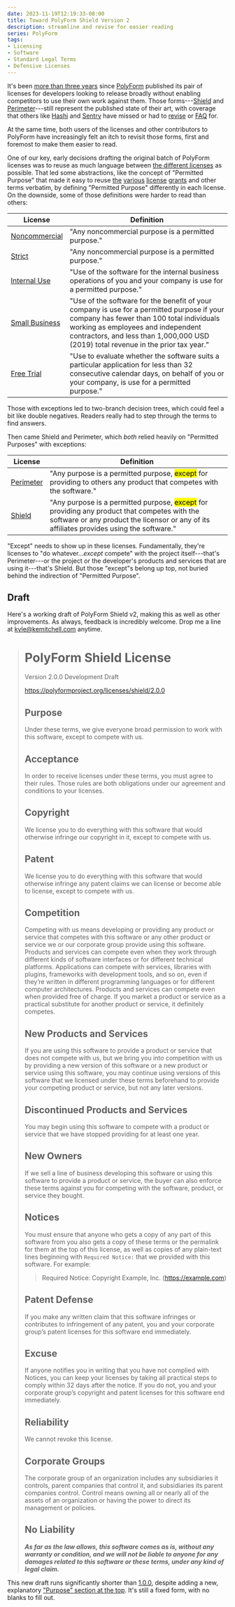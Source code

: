 ```yaml
---
date: 2023-11-19T12:19:33-08:00
title: Toward PolyForm Shield Version 2
description: streamline and revise for easier reading
series: PolyForm
tags:
- Licensing
- Software
- Standard Legal Terms
- Defensive Licenses
---
```


It's been [more than three years](/2020/05/14/PolyForm-Defensive-Perimenter) since [PolyForm](https://polyformproject.org) published its pair of licenses for developers looking to release broadly without enabling competitors to use their own work against them.  Those forms---[Shield](https://polyformproject.org/licenses/shield/1.0.0/) and [Perimeter](https://polyformproject.org/licenses/perimeter/1.0.0/)---still represent the published state of their art, with coverage that others like [Hashi](https://writing.kemitchell.com/2023/08/18/HashiCorp-BSL) and [Sentry](https://fsl.software/) have missed or had to [revise](https://www.hashicorp.com/bsl#why-we-made-this-update) or [FAQ](https://www.hashicorp.com/license-faq) for.

At the same time, both users of the licenses and other contributors to PolyForm have increasingly felt an itch to revisit those forms, first and foremost to make them easier to read.

One of our key, early decisions drafting the original batch of PolyForm licenses was to reuse as much language between [the different licenses](https://polyformproject.org/licenses/) as possible.  That led some abstractions, like the concept of "Permitted Purpose" that made it easy to reuse [the](https://polyformproject.org/licenses/noncommercial/1.0.0#copyright-license) [various](https://polyformproject.org/licenses/noncommercial/1.0.0#patent-license) [license](https://polyformproject.org/licenses/noncommercial/1.0.0#distribution-license) [grants](https://polyformproject.org/licenses/noncommercial/1.0.0#changes-and-new-works-license) and other terms verbatim, by defining "Permitted Purpose" differently in each license.  On the downside, some of those definitions were harder to read than others:

| License | Definition |
|-|-|
| [Noncommercial](https://polyformproject.org/licenses/noncommercial/1.0.0#noncommercial-purposes) | "Any noncommercial purpose is a permitted purpose." |
| [Strict](https://polyformproject.org/licenses/strict/1.0.0#noncommercial-purposes) | "Any noncommercial purpose is a permitted purpose." |
| [Internal Use](https://polyformproject.org/licenses/internal-use/1.0.0#internal-business-use) | "Use of the software for the internal business operations of you and your company is use for a permitted purpose." |
| [Small Business](https://polyformproject.org/licenses/small-business/1.0.0#small-business) | "Use of the software for the benefit of your company is use for a permitted purpose if your company has fewer than 100 total individuals working as employees and independent contractors, and less than 1,000,000 USD (2019) total revenue in the prior tax year." |
| [Free Trial](https://polyformproject.org/licenses/free-trial/1.0.0#free-trial) | "Use to evaluate whether the software suits a particular application for less than 32 consecutive calendar days, on behalf of you or your company, is use for a permitted purpose." |

Those with exceptions led to two-branch decision trees, which could feel a bit like double negatives.  Readers really had to step through the terms to find answers.

Then came Shield and Perimeter, which _both_ relied heavily on "Permitted Purposes" with exceptions:

| License | Definition |
|-|-|
| [Perimeter](https://polyformproject.org/licenses/perimeter/1.0.0#noncompete) | "Any purpose is a permitted purpose, <mark>except</mark> for providing to others any product that competes with the software." |
| [Shield](https://polyformproject.org/licenses/shield/1.0.0#noncompete) | "Any purpose is a permitted purpose, <mark>except</mark> for providing any product that competes with the software or any product the licensor or any of its affiliates provides using the software." |

"Except" needs to show up in these licenses.  Fundamentally, they're licenses to "do whatever..._except_ compete" with the project itself---that's Perimeter---or the project or the developer's products and services that are using it---that's Shield.  But those "except"s belong up top, not buried behind the indirection of "Permitted Purpose".

## Draft

Here's a working draft of PolyForm Shield v2, making this as well as other improvements.  As always, feedback is incredibly welcome.  Drop me a line at [kyle@kemitchell.com](mailto:kyle@kemitchell.com) anytime.

> # PolyForm Shield License
>
> Version 2.0.0 Development Draft
>
> <https://polyformproject.org/licenses/shield/2.0.0>
>
> ## Purpose
>
> Under these terms, we give everyone broad permission to work with this software, except to compete with us.
>
> ## Acceptance
>
> In order to receive licenses under these terms, you must agree to their rules. Those rules are both obligations under our agreement and conditions to your licenses.
>
> ## Copyright
>
> We license you to do everything with this software that would otherwise infringe our copyright in it, except to compete with us.
>
> ## Patent
>
> We license you to do everything with this software that would otherwise infringe any patent claims we can license or become able to license, except to compete with us.
>
> ## Competition
>
> Competing with us means developing or providing any product or service that competes with this software or any other product or service we or our corporate group provide using this software. Products and services can compete even when they work through different kinds of software interfaces or for different technical platforms. Applications can compete with services, libraries with plugins, frameworks with development tools, and so on, even if they’re written in different programming languages or for different computer architectures. Products and services can compete even when provided free of charge. If you market a product or service as a practical substitute for another product or service, it definitely competes.
>
> ## New Products and Services
>
> If you are using this software to provide a product or service that does not compete with us, but we bring you into competition with us by providing a new version of this software or a new product or service using this software, you may continue using versions of this software that we licensed under these terms beforehand to provide your competing product or service, but not any later versions.
>
> ## Discontinued Products and Services
>
> You may begin using this software to compete with a product or service that we have stopped providing for at least one year.
>
> ## New Owners
>
> If we sell a line of business developing this software or using this software to provide a product or service, the buyer can also enforce these terms against you for competing with the software, product, or service they bought.
>
> ## Notices
>
> You must ensure that anyone who gets a copy of any part of this software from you also gets a copy of these terms or the permalink for them at the top of this license, as well as copies of any plain-text lines beginning with `Required Notice:` that we provided with this software. For example:
>
> > Required Notice: Copyright Example, Inc. (https://example.com)
>
> ## Patent Defense
>
> If you make any written claim that this software infringes or contributes to infringement of any patent, you and your corporate group’s patent licenses for this software end immediately.
>
> ## Excuse
>
> If anyone notifies you in writing that you have not complied with Notices, you can keep your licenses by taking all practical steps to comply within 32 days after the notice. If you do not, you and your corporate group’s copyright and patent licenses for this software end immediately.
>
> ## Reliability
>
> We cannot revoke this license.
>
> ## Corporate Groups
>
> The corporate group of an organization includes any subsidiaries it controls, parent companies that control it, and subsidiaries its parent companies control. Control means owning all or nearly all of the assets of an organization or having the power to direct its management or policies.
>
> ## No Liability
>
> ***As far as the law allows, this software comes as is, without any warranty or condition, and we will not be liable to anyone for any damages related to this software or these terms, under any kind of legal claim.***

This new draft runs significantly shorter than [1.0.0](https://polyformproject.org/licenses/shield/1.0.0), despite adding a new, explanatory ["Purpose" section at the top](#purpose).  It's still a fixed form, with no blanks to fill out.
